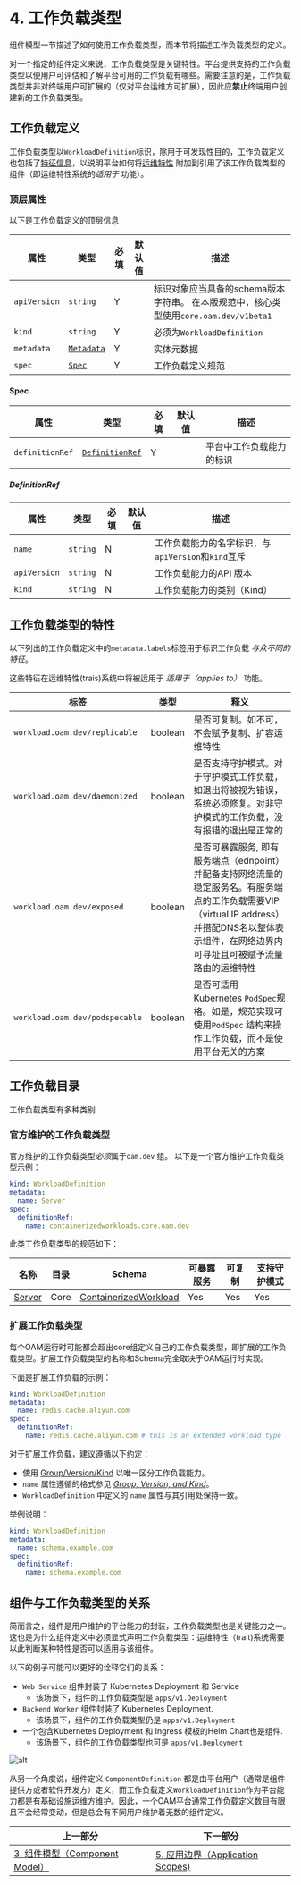 # 4. 工作负载类型

组件模型一节描述了如何使用工作负载类型，而本节将描述工作负载类型的定义。

对一个指定的组件定义来说，工作负载类型是关键特性。平台提供支持的工作负载类型以便用户可评估和了解平台可用的工作负载有哪些。需要注意的是，工作负载类型并非对终端用户可扩展的（仅对平台运维方可扩展），因此应**禁止**终端用户创建新的工作负载类型。

## 工作负载定义

工作负载类型以`WorkloadDefinition`标识，除用于可发现性目的，工作负载定义也包括了[特征信息](#characteristics-of-workload-types)，以说明平台如何将[运维特性](6.traits.md) 附加到引用了该工作负载类型的组件（即运维特性系统的*适用于* 功能）。

### 顶层属性

以下是工作负载定义的顶层信息

| 属性 | 类型 | 必填 | 默认值 | 描述 |
|-----------|------|----------|---------------|-------------|
| `apiVersion` | `string` | Y | | 标识对象应当具备的schema版本字符串。 在本版规范中，核心类型使用`core.oam.dev/v1beta1` |
| `kind` | `string` | Y || 必须为`WorkloadDefinition` |
| `metadata` | [`Metadata`](2.overview_and_terminology.md#metadata) | Y | | 实体元数据 |
| `spec`| [`Spec`](#spec) | Y | | 工作负载定义规范 |

#### Spec

| 属性 | 类型 | 必填 | 默认值 | 描述 |
|-----------|------|----------|---------------|-------------|
| `definitionRef` | [`DefinitionRef`](#definitionref) | Y | | 平台中工作负载能力的标识 |

##### DefinitionRef

| 属性 | 类型 | 必填 | 默认值 | 描述 |
|-----------|------|----------|---------------|-------------|
| `name` | `string` | N | | 工作负载能力的名字标识，与`apiVersion`和`kind`互斥|
| `apiVersion` | `string` | N | | 工作负载能力的API 版本 |
| `kind` | `string` | N || 工作负载能力的类别（Kind） |

## 工作负载类型的特性

以下列出的工作负载定义中的`metadata.labels`标签用于标识工作负载 _与众不同的特征_。

这些特征在运维特性(trais)系统中将被运用于 _适用于（applies to）_ 功能。

|标签|类型|释义|
|-|-|-|
|`workload.oam.dev/replicable`|boolean|是否可复制。如不可，不会赋予复制、扩容运维特性 |
|`workload.oam.dev/daemonized`|boolean|是否支持守护模式。对于守护模式工作负载，如退出将被视为错误，系统必须修复。对非守护模式的工作负载，没有报错的退出是正常的|
|`workload.oam.dev/exposed`|boolean|是否可暴露服务, 即有服务端点（ednpoint）并配备支持网络流量的稳定服务名。有服务端点的工作负载需要VIP（virtual IP address）并搭配DNS名以整体表示组件，在网络边界内可寻址且可被赋予流量路由的运维特性|
|`workload.oam.dev/podspecable`|boolean|是否可适用Kubernetes `PodSpec`规格。如是，规范实现可使用`PodSpec` 结构来操作工作负载，而不是使用平台无关的方案|

## 工作负载目录

工作负载类型有多种类别

### 官方维护的工作负载类型

官方维护的工作负载类型*必须*属于`oam.dev` 组。
以下是一个官方维护工作负载类型示例：

```yaml
kind: WorkloadDefinition
metadata:
  name: Server
spec:
  definitionRef:
    name: containerizedworkloads.core.oam.dev
```

此类工作负载类型的规范如下：

|名称|目录|Schema|可暴露服务|可复制|支持守护模式|
|-|-|-|-|-|-|
|[Server](core/workloads/server.md)|Core|[ContainerizedWorkload](core/workloads/schema/containerized_workload.md)|Yes|Yes|Yes|

### 扩展工作负载类型

每个OAM运行时可能都会超出core组定义自己的工作负载类型，即扩展的工作负载类型。扩展工作负载类型的名称和Schema完全取决于OAM运行时实现。

下面是扩展工作负载的示例：

```yaml
kind: WorkloadDefinition
metadata:
  name: redis.cache.aliyun.com
spec:
  definitionRef:
    name: redis.cache.aliyun.com # this is an extended workload type
```

对于扩展工作负载，建议遵循以下约定：

- 使用 [Group/Version/Kind](2.overview_and_terminology.md#Group) 以唯一区分工作负载能力。
- `name` 属性遵循的格式参见 [*Group, Version, and Kind*](2.overview_and_terminology.md)。
- `WorkloadDefinition` 中定义的 `name` 属性与其引用处保持一致。

举例说明：

```yaml
kind: WorkloadDefinition
metadata:
  name: schema.example.com
spec:
  definitionRef:
    name: schema.example.com
```

## 组件与工作负载类型的关系

简而言之，组件是用户维护的平台能力的封装，工作负载类型也是关键能力之一。这也是为什么组件定义中必须显式声明工作负载类型：运维特性（trait)系统需要以此判断某种特性是否可以适用与该组件。

以下的例子可能可以更好的诠释它们的关系：

- `Web Service` 组件封装了 Kubernetes Deployment 和 Service
  - 该场景下，组件的工作负载类型是 `apps/v1.Deployment`
- `Backend Worker` 组件封装了 Kubernetes Deployment.
  - 该场景下，组件的工作负载类型仍是 `apps/v1.Deployment`
- 一个包含Kubernetes Deployment 和 Ingress 模板的Helm Chart也是组件.
  - 该场景下，组件的工作负载类型也可是 `apps/v1.Deployment`

![alt](../assets/concepts.png)

从另一个角度说，组件定义 `ComponentDefinition` 都是由平台用户（通常是组件提供方或者软件开发方）定义，而工作负载定义`WorkloadDefinition`作为平台能力都是有基础设施运维方维护。因此，一个OAM平台通常工作负载定义数目有限且不会经常变动，但是总会有不同用户维护着无数的组件定义。


| 上一部分      | 下一部分        |
| ------------- |-------------|
[3. 组件模型（Component Model）](3.component_model.md) | [5. 应用边界（Application Scopes)](5.application_scopes.md)|
